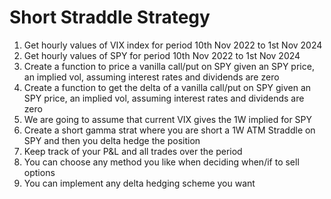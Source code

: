 # Short Straddle Strategy

1. Get hourly values of VIX index for period 10th Nov 2022 to 1st Nov 2024
2. Get hourly values of SPY for period 10th Nov 2022 to 1st Nov 2024
3. Create a function to price a vanilla call/put on SPY given an SPY price, an implied vol, assuming interest rates and dividends are zero
4. Create a function to get the delta of a vanilla call/put on SPY given an SPY price, an implied vol, assuming interest rates and dividends are zero
5. We are going to assume that current VIX gives the 1W implied for SPY
6. Create a short gamma strat where you are short a 1W ATM Straddle on SPY and then you delta hedge the position
7. Keep track of your P&L and all trades over the period
8. You can choose any method you like when deciding when/if to sell options
9. You can implement any delta hedging scheme you want
